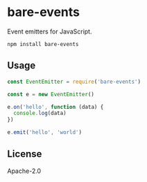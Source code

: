 # bare-events

Event emitters for JavaScript.

```
npm install bare-events
```

## Usage

```js
const EventEmitter = require('bare-events')

const e = new EventEmitter()

e.on('hello', function (data) {
  console.log(data)
})

e.emit('hello', 'world')
```

## License

Apache-2.0
